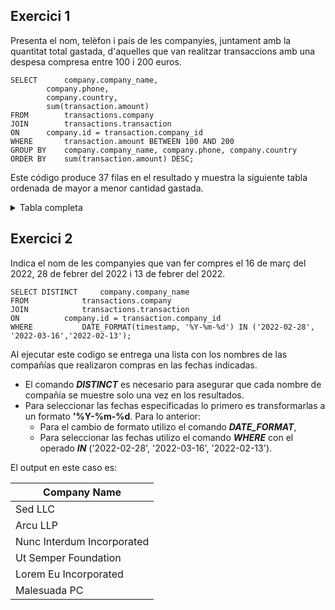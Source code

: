 ## Exercici 1
Presenta el nom, telèfon i país de les companyies, juntament amb la quantitat total gastada, 
d'aquelles que van realitzar transaccions amb una despesa compresa entre 100 i 200 euros. 

	SELECT		company.company_name,
			company.phone,
			company.country,
			sum(transaction.amount)
   	FROM		transactions.company
	JOIN		transactions.transaction
	ON		company.id = transaction.company_id
	WHERE		transaction.amount BETWEEN 100 AND 200
	GROUP BY	company.company_name, company.phone, company.country
	ORDER BY	sum(transaction.amount) DESC;

Este código produce 37 filas en el resultado y muestra la siguiente tabla ordenada de mayor a menor cantidad gastada.

<details>
	<summary>Tabla completa</summary>
	
|company_name | phone | country | Quantitat_total|
|-------------|--|--|--|
|'Enim Condimentum Ltd' | '09 55 51 66 25' | 'United Kingdom' | '2747.41'|
|'Nunc Interdum Incorporated' | '05 18 15 48 13' | 'Germany' | '2412.55'|
|'Ut Semper Foundation' | '01 60 36 33 06' | 'Sweden' | '2285.80'|
|'Arcu LLP' | '06 46 04 41 45' | 'Norway' | '1589.00'|
|'Lorem Eu Incorporated' | '01 83 66 62 07' | 'Canada' | '1544.61'|
|'Malesuada PC' | '01 74 85 68 70' | 'Ireland' | '1255.22'|
|'Non Institute' | '06 77 15 31 14' | 'United Kingdom' | '1078.31'|
|'At Associates' | '09 56 61 10 65' | 'New Zealand' | '368.81'|
|'Cras Vehicula Aliquet Industries' | '03 37 86 87 75' | 'Netherlands' | '339.92'|
|'Tristique Neque Venenatis Institute' | '04 34 85 12 85' | 'Sweden' | '296.30'|
|'Auctor Mauris Vel LLP' | '08 09 28 74 14' | 'United States' | '287.60'|
|'Nec Luctus LLC' | '02 14 71 75 73' | 'Norway' | '268.32'|
|'Amet Nulla Donec Corporation' | '07 15 25 14 74' | 'Italy' | '197.65'|
|'Ac Libero Inc.' | '04 36 20 64 29' | 'United Kingdom' | '186.34'|
|'Nunc In Foundation' | '03 79 81 18 92' | 'Italy' | '183.84'|
|'Ac Industries' | '09 34 65 40 60' | 'Germany' | '183.14'|
|'Tincidunt Associates' | '09 82 63 76 61' | 'Ireland' | '173.34'|
|'Dolor Vitae Limited' | '06 53 60 43 60' | 'France' | '164.88'|
|'Interdum Feugiat Sed Associates' | '04 88 40 32 52' | 'United Kingdom' | '164.86'|
|'Pede Cum Ltd' | '07 62 26 48 38' | 'Norway' | '160.78'|
|'Mauris Incorporated' | '06 84 33 15 97' | 'Norway' | '158.50'|
|'Mattis Foundation' | '06 74 03 95 74' | 'Australia' | '155.57'|
|'Quisque Libero LLC' | '01 45 48 71 11' | 'China' | '155.44'|
|'Dui Cras Associates' | '08 12 73 87 84' | 'Italy' | '153.89'|
|'Non Justo Corp.' | '09 30 54 14 44' | 'Sweden' | '151.32'|
|'Amet Faucibus Ut Foundation' | '03 21 62 47 12' | 'United Kingdom' | '144.33'|
|'Etiam Bibendum Fermentum Industries' | '07 46 69 45 02' | 'France' | '131.21'|
|'Fringilla LLC' | '08 29 15 93 57' | 'New Zealand' | '123.94'|
|'Donec Fringilla PC' | '01 51 58 14 44' | 'France' | '119.68'|
|'Ac Fermentum Incorporated' | '06 85 56 52 33' | 'Germany' | '119.36'|
|'Tortor Nunc Commodo Company' | '05 35 92 77 16' | 'United States' | '116.80'|
|'Pretium Neque Corp.' | '07 77 48 55 28' | 'Australia' | '116.74'|
|'Pede Ultrices Ltd' | '04 52 40 26 17' | 'Belgium' | '114.89'|
|'Orci Adipiscing Limited' | '03 18 00 77 81' | 'United Kingdom' | '111.64'|
|'Quam A Felis Industries' | '04 87 10 27 16' | 'Italy' | '109.49'|
|'A Institute' | '03 34 91 68 65' | 'Belgium' | '105.82'|
|'Nulla Integer Vulputate Corp.' | '04 57 50 84 48' | 'Sweden' | '105.42'|
</details>

## Exercici 2
Indica el nom de les companyies que van fer compres el 16 de març del 2022, 28 de febrer del 2022 i 13 de febrer del 2022.


	SELECT DISTINCT		company.company_name
	FROM 			transactions.company
	JOIN			transactions.transaction
	ON			company.id = transaction.company_id
	WHERE			DATE_FORMAT(timestamp, '%Y-%m-%d') IN ('2022-02-28', '2022-03-16','2022-02-13');

Al ejecutar este codigo se entrega una lista con los nombres de las compañías que realizaron compras en las fechas indicadas.

- El comando _**DISTINCT**_ es necesario para asegurar que cada nombre de compañía se muestre solo una vez en los resultados.
- Para seleccionar las fechas especificadas lo primero es transformarlas a un formato **'%Y-%m-%d**. Para lo anterior:
	- Para el cambio de formato utilizo el comando _**DATE_FORMAT**_,
 	- Para seleccionar las fechas utilizo el comando _**WHERE**_ con el operado _**IN**_ ('2022-02-28', '2022-03-16', '2022-02-13').


El output en este caso es:

|     Company Name              |
|------------------------------|
| Sed LLC                      |
| Arcu LLP                     |
| Nunc Interdum Incorporated   |
| Ut Semper Foundation         |
| Lorem Eu Incorporated        |
| Malesuada PC                 |





